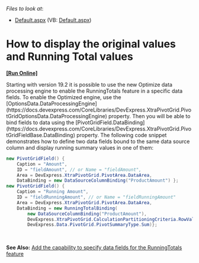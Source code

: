 <!-- default file list -->
*Files to look at*:

* [Default.aspx](./CS/WebApplication1/Default.aspx) (VB: [Default.aspx](./VB/WebApplication1/Default.aspx))
<!-- default file list end -->
# How to display the original values and Running Total values
<!-- run online -->
**[[Run Online]](https://codecentral.devexpress.com/e1962/)**
<!-- run online end -->




<p>Starting with version 19.2 it is possible to use the new Optimize data processing engine to enable the RunningTotals feature in a specific data fields. To enable the Optimized engine, use the [OptionsData.DataProcessingEngine](https://docs.devexpress.com/CoreLibraries/DevExpress.XtraPivotGrid.PivotGridOptionsData.DataProcessingEngine) property. Then you will be able to bind fields to data using the [PivotGridField.DataBinding](https://docs.devexpress.com/CoreLibraries/DevExpress.XtraPivotGrid.PivotGridFieldBase.DataBinding) property. The following code snippet demonstrates how to define two data fields bound to the same data source column and display running summary values in one of them:

```cs
new PivotGridField() {
    Caption = "Amount",
    ID = "fieldAmount", // or Name = "fieldAmount",
    Area = DevExpress.XtraPivotGrid.PivotArea.DataArea,
    DataBinding = new DataSourceColumnBinding("ProductAmount") };
new PivotGridField() {
    Caption = "Running Amount",
    ID = "fieldRunningAmount", // or Name = "fieldRunningAmount"
    Area = DevExpress.XtraPivotGrid.PivotArea.DataArea,
    DataBinding = new RunningTotalBinding( 
        new DataSourceColumnBinding("ProductAmount"), 
        DevExpress.XtraPivotGrid.CalculationPartitioningCriteria.RowValue, 
        DevExpress.Data.PivotGrid.PivotSummaryType.Sum)};
```

 

**See Also:**
[Add the capability to specify data fields for the RunningTotals feature](https://www.devexpress.com/Support/Center/p/S30656) 



